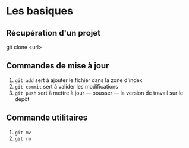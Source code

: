 # Les basiques

## Récupération d'un projet 
git clone \<url\>

## Commandes de mise à jour

1. `git add` sert à ajouter le fichier dans la zone d'index 
2. `git commit` sert à valider les modifications
3. `git push` sert à mettre à jour &mdash; pousser &mdash; la version de travail sur le dépôt 

## Commande utilitaires

1. `git mv`
2. `git rm`